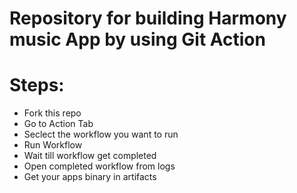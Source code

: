# Repository for building Harmony music App by using Git Action

# Steps:
* Fork this repo
* Go to Action Tab
* Seclect the workflow you want to run
* Run Workflow
* Wait till workflow get completed
* Open completed workflow from logs
* Get your apps binary in artifacts
